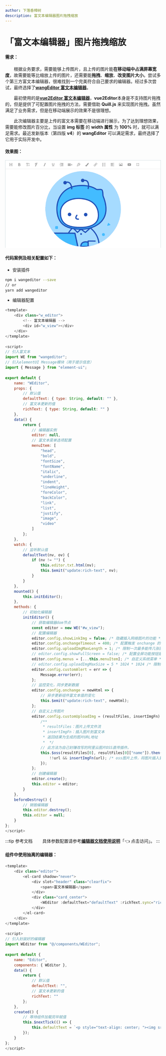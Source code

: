 ```yaml
---
author: 下落香樟树
description: 富文本编辑器图片拖拽缩放
---
```


# 「富文本编辑器」图片拖拽缩放

#### 需求：

&emsp;&emsp;根据业务要求，需要能够上传图片，且上传的图片能**在移动端中占满屏幕宽度**，故需要能等比缩放上传的图片，还需要能**拖拽**、**缩放**、**改变图片大小**。尝试多个第三方富文本编辑器，很难找到一个完美符合自己要求的编辑器。经过多次尝试，最终选择了[**wangEditor 富文本编辑器**](http://www.wangeditor.com/)。

&emsp;&emsp;最初使用的是[**vue2Editor 富文本编辑器**](https://www.vue2editor.com/)，**vue2Editor**本身是不支持图片拖拽的，但是提供了可配置图片拖拽的方法，需要借助 **Quill.js** 来实现图片拖拽。虽然满足了业务需求，但是在移动端展示的效果不是很理想。

&emsp;&emsp;此次编辑器主要是上传的富文本需要在移动端进行展示，为了达到理想效果，需要能修改图片百分比，当设置 **img 标签** 的 **width 属性** 为 **100%** 时，就可以满足需求。最近发新版本（第四版 **v4**）的 **wangEditor** 可以满足需求，最终选择了它用于实际开发中。

#### 效果图：

![效果图](./img/1-1.png)

#### 代码案例及相关配置如下：

-   安装插件

```bash title="安装插件"
npm i wangeditor --save
// or
yarn add wangeditor
```

-   编辑器配置

```javascript title="示例代码"
<template>
	<div class="w_editor">
		<!-- 富文本编辑器 -->
		<div id="w_view"></div>
	</div>
</template>

<script>
// 引入富文本
import WE from "wangeditor";
// 引入elementUI Message模块（用于提示信息）
import { Message } from "element-ui";

export default {
	name: "WEditor",
	props: {
		// 默认值
		defaultText: { type: String, default: "" },
		// 富文本更新的值
		richText: { type: String, default: "" }
	},
	data() {
		return {
			// 编辑器实例
			editor: null,
			// 富文本菜单选项配置
			menuItem: [
				"head",
				"bold",
				"fontSize",
				"fontName",
				"italic",
				"underline",
				"indent",
				"lineHeight",
				"foreColor",
				"backColor",
				"link",
				"list",
				"justify",
				"image",
				"video"
			]
		};
	},
	watch: {
		// 监听默认值
		defaultText(nv, ov) {
			if (nv != "") {
				this.editor.txt.html(nv);
				this.$emit("update:rich-text", nv);
			}
		}
	},
	mounted() {
		this.initEditor();
	},
	methods: {
		// 初始化编辑器
		initEditor() {
			// 获取编辑器dom节点
			const editor = new WE("#w_view");
			// 配置编辑器
			editor.config.showLinkImg = false; /* 隐藏插入网络图片的功能 */
			editor.config.onchangeTimeout = 400; /* 配置触发 onchange 的时间频率，默认为 200ms */
			editor.config.uploadImgMaxLength = 1; /* 限制一次最多能传几张图片 */
			// editor.config.showFullScreen = false; /* 配置全屏功能按钮是否展示 */
			editor.config.menus = [...this.menuItem]; /* 自定义系统菜单 */
			// editor.config.uploadImgMaxSize = 5 * 1024 * 1024 /* 限制图片大小 */;
			editor.config.customAlert = err => {
				Message.error(err);
			};
			// 监控变化，同步更新数据
			editor.config.onchange = newHtml => {
				// 异步更新组件富文本值的变化
				this.$emit("update:rich-text", newHtml);
			};
			// 自定义上传图片
			editor.config.customUploadImg = (resultFiles, insertImgFn) => {
				/**
				 * resultFiles：图片上传文件流
				 * insertImgFn：插入图片到富文本
				 * 返回结果为生成的图片URL地址
				 *  */
				// 此方法为自己封赚改写的阿里云图片OSS直传插件。
				this.$oss(resultFiles[0], resultFiles[0]["name"]).then(url => {
					!!url && insertImgFn(url); /* oss图片上传，将图片插入到编辑器中 */
				});
			};
			// 创建编辑器
			editor.create();
			this.editor = editor;
		}
	},
	beforeDestroy() {
		// 销毁编辑器
		this.editor.destroy();
		this.editor = null;
	}
};
</script>
```

:::tip 参考文档
&emsp;&emsp;具体参数配置请参考[**编辑器文档使用说明**](http://www.wangeditor.com/doc/)「👈 点击访问」。
:::

#### 组件中使用抽离的编辑器：

```javascript title="示例代码"
<template>
	<div class="editor">
		<el-card shadow="never">
			<div slot="header" class="clearfix">
				<span>富文本编辑器</span>
			</div>
			<div class="card_center">
				<WEditor :defaultText="defaultText" :richText.sync="richText" />
			</div>
		</el-card>
	</div>
</template>

<script>
// 引入封装好的编辑器
import WEditor from "@/components/WEditor";

export default {
	name: "Editor",
	components: { WEditor },
	data() {
		return {
			// 默认值
			defaultText: "",
			// 富文本更新的值
			richText: ""
		};
	},
	created() {
		// 等待组件加载完毕赋值
		this.$nextTick(() => {
			this.defaultText = `<p style="text-align: center; "><img src="https://img.zcool.cn/community/01d89d556899f60000012716e4364f.jpg" width="30%" style="text-align: center; max-width: 100%;"></p>`;
		});
	}
};
</script>
```
